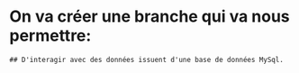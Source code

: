 # On va créer une branche qui va nous permettre:
    ## D'interagir avec des données issuent d'une base de données MySql.
